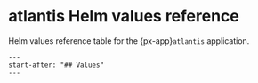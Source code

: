 ```{px-app-values} atlantis
```

# atlantis Helm values reference

Helm values reference table for the {px-app}`atlantis` application.

```{include} ../../../applications/atlantis/README.md
---
start-after: "## Values"
---
```